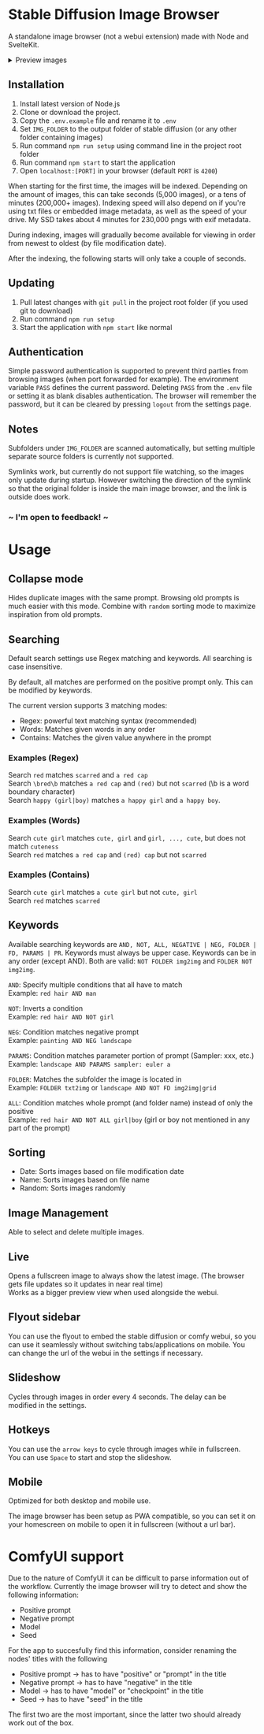 # Stable Diffusion Image Browser

A standalone image browser (not a webui extension) made with Node and SvelteKit.

<details>
<summary>Preview images</summary>

![sd-browser-preview](https://github.com/SirVeggie/sd-browser/assets/32365239/bcdcc0c2-4a2f-4e4c-98af-6709086ca0b6)
![sd-browser-preview-full](https://github.com/SirVeggie/sd-browser/assets/32365239/e8481be4-3333-410c-ad1c-b621b1b462b2)
![sd-browser-preview-metadata](https://github.com/SirVeggie/sd-browser/assets/32365239/680b6a6b-6c90-49f3-9e82-fd8d812caa94)
![sd-browser-preview-webui](https://github.com/SirVeggie/sd-browser/assets/32365239/df246a90-ba4a-4d5f-85c8-f7b0987fa4a0)
![sd-browser-preview-comfy](https://github.com/SirVeggie/sd-browser/assets/32365239/623983a7-2771-4afa-a7d9-8b4d7abb5348)
</details>

## Installation

1) Install latest version of Node.js
2) Clone or download the project.
3) Copy the `.env.example` file and rename it to `.env`
4) Set `IMG_FOLDER` to the output folder of stable diffusion (or any other folder containing images)
5) Run command `npm run setup` using command line in the project root folder
6) Run command `npm start` to start the application
7) Open `localhost:[PORT]` in your browser (default `PORT` is `4200`)

When starting for the first time, the images will be indexed. Depending on the amount of images, this can take seconds (5,000 images), or a tens of minutes (200,000+ images). Indexing speed will also depend on if you're using txt files or embedded image metadata, as well as the speed of your drive. My SSD takes about 4 minutes for 230,000 pngs with exif metadata.

During indexing, images will gradually become available for viewing in order from newest to oldest (by file modification date).

After the indexing, the following starts will only take a couple of seconds.

## Updating

1) Pull latest changes with `git pull` in the project root folder (if you used git to download)
2) Run command `npm run setup`
3) Start the application with `npm start` like normal

## Authentication

Simple password authentication is supported to prevent third parties from browsing images (when port forwarded for example).
The environment variable `PASS` defines the current password. Deleting `PASS` from the `.env` file or setting it as blank disables authentication.
The browser will remember the password, but it can be cleared by pressing `logout` from the settings page.

## Notes

Subfolders under `IMG_FOLDER` are scanned automatically, but setting multiple separate source folders is currently not supported.

Symlinks work, but currently do not support file watching, so the images only update during startup. However switching the direction of the symlink so that the original folder is inside the main image browser, and the link is outside does work.

### ~ I'm open to feedback! ~

# Usage
## Collapse mode
Hides duplicate images with the same prompt. Browsing old prompts is much easier with this mode. Combine with `random` sorting mode to maximize inspiration from old prompts.

## Searching

Default search settings use Regex matching and keywords. All searching is case insensitive.

By default, all matches are performed on the positive prompt only. This can be modified by keywords.

The current version supports 3 matching modes:
- Regex: powerful text matching syntax (recommended)
- Words: Matches given words in any order
- Contains: Matches the given value anywhere in the prompt

### Examples (Regex)
Search `red` matches `scarred` and `a red cap`  
Search `\bred\b` matches `a red cap` and `(red)` but not `scarred` (\b is a word boundary character)  
Search `happy (girl|boy)` matches `a happy girl` and `a happy boy`.

### Examples (Words)
Search `cute girl` matches `cute, girl` and `girl, ..., cute`, but does not match `cuteness`  
Search `red` matches `a red cap` and `(red) cap` but not `scarred`

### Examples (Contains)
Search `cute girl` matches `a cute girl` but not `cute, girl`  
Search `red` matches `scarred`

## Keywords

Available searching keywords are `AND, NOT, ALL, NEGATIVE | NEG, FOLDER | FD, PARAMS | PR`. Keywords must always be upper case. Keywords can be in any order (except AND). Both are valid: `NOT FOLDER img2img` and `FOLDER NOT img2img`.

`AND`: Specify multiple conditions that all have to match  
Example: `red hair AND man`

`NOT`: Inverts a condition  
Example: `red hair AND NOT girl`

`NEG`: Condition matches negative prompt  
Example: `painting AND NEG landscape`

`PARAMS`: Condition matches parameter portion of prompt (Sampler: xxx, etc.)  
Example: `landscape AND PARAMS sampler: euler a`

`FOLDER`: Matches the subfolder the image is located in  
Example: `FOLDER txt2img` or `landscape AND NOT FD img2img|grid`

`ALL`: Condition matches whole prompt (and folder name) instead of only the positive  
Example: `red hair AND NOT ALL girl|boy` (girl or boy not mentioned in any part of the prompt)

## Sorting
- Date: Sorts images based on file modification date
- Name: Sorts images based on file name
- Random: Sorts images randomly

## Image Management
Able to select and delete multiple images.

## Live
Opens a fullscreen image to always show the latest image. (The browser gets file updates so it updates in near real time)  
Works as a bigger preview view when used alongside the webui.

## Flyout sidebar
You can use the flyout to embed the stable diffusion or comfy webui, so you can use it seamlessly without switching tabs/applications on mobile.
You can change the url of the webui in the settings if necessary.

## Slideshow
Cycles through images in order every 4 seconds. The delay can be modified in the settings.

## Hotkeys
You can use the `arrow keys` to cycle through images while in fullscreen.  
You can use `Space` to start and stop the slideshow.

## Mobile
Optimized for both desktop and mobile use.

The image browser has been setup as PWA compatible, so you can set it on your homescreen on mobile to open it in fullscreen (without a url bar).

# ComfyUI support

Due to the nature of ComfyUI it can be difficult to parse information out of the workflow. Currently the image browser will try to detect and show the following information:
- Positive prompt
- Negative prompt
- Model
- Seed

For the app to succesfully find this information, consider renaming the nodes' titles with the following
- Positive prompt -> has to have "positive" or "prompt" in the title
- Negative prompt -> has to have "negative" in the title
- Model -> has to have "model" or "checkpoint" in the title
- Seed -> has to have "seed" in the title

The first two are the most important, since the latter two should already work out of the box.